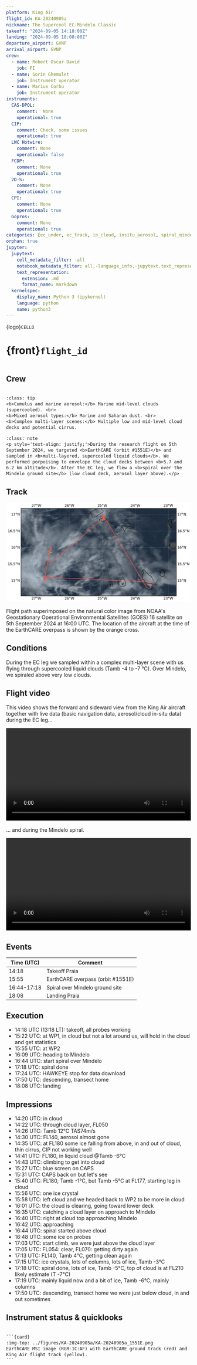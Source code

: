 ```yaml
---
platform: King Air
flight_id: KA-20240905a
nickname: The Supercool EC-Mindelo Classic
takeoff: "2024-09-05 14:18:00Z"
landing: "2024-09-05 18:08:00Z"
departure_airport: GVNP
arrival_airport: GVNP
crew:
  - name: Robert Oscar David
    job: PI
  - name: Sorin Ghemulet
    job: Instrument operator
  - name: Marius Corbu
    job: Instrument operator
instruments:
  CAS-DPOL:
    comment:  None
    operational: true
  CIP:
    comment: Check, some issues
    operational: true
  LWC Hotwire:
    comment: None
    operational: false
  FCDP:
    comment: None
    operational: true
  2D-S:
    comment: None
    operational: true
  CPI:
    comment: None
    operational: true
  Gopros:
    comment: None
    operational: true
categories: [ec_under, ec_track, in_cloud, insitu_aerosol, spiral_mindelo]
orphan: true
jupyter:
  jupytext:
    cell_metadata_filter: -all
    notebook_metadata_filter: all,-language_info,-jupytext.text_representation.format_version,-jupytext.text_representation.jupytext_version
    text_representation:
      extension: .md
      format_name: markdown
  kernelspec:
    display_name: Python 3 (ipykernel)
    language: python
    name: python3
---
```


{logo}`CELLO`

# {front}`flight_id`

```{badges}
```

## Crew

```{crew-list}
```

```{admonition} EarthCARE target scenarios
:class: tip
<b>Cumulus and marine aerosol:</b> Marine mid-level clouds (supercooled). <br>
<b>Mixed aerosol types:</b> Marine and Saharan dust. <br>
<b>Complex multi-layer scenes:</b> Multiple low and mid-level cloud decks and potential cirrus.
```

```{admonition} Flight summary
:class: note
<p style='text-align: justify;'>During the research flight on 5th September 2024, we targeted <b>EarthCARE (orbit #1551E)</b> and sampled in <b>multi-layered, supercooled liquid clouds</b>. We performed porpoising to envelope the cloud decks between <b>5.7 and 6.2 km altitude</b>. After the EC leg, we flew a <b>spiral over the Mindelo ground site</b> (low cloud deck, aerosol layer above).</p>
```

## Track

![track](../figures/KA-20240905a/KA-20240905a-track.jpeg)

Flight path superimposed on the natural color image from NOAA's Geostationary Operational Environmental Satellites (GOES) 16 satellite on 5th September 2024 at 16:00 UTC. The location of the aircraft at the time of the EarthCARE overpass is shown by the orange cross.


## Conditions
During the EC leg we sampled within a complex multi-layer scene with us flying through supercooled liquid clouds (Tamb -4 to -7 °C). Over Mindelo, we spiraled above very low clouds.

## Flight video
This video shows the forward and sideward view from the King Air aircraft together with live data (basic navigation data, aerosol/cloud in-situ data) during the EC leg...

<video width="100%" controls="" >
  <source src="https://swift.dkrz.de/v1/dkrz_948e7d4bbfbb445fbff5315fc433e36a/ORCESTRA/static/KA-20240905a/KA-20240905a_ec_overpass.mp4" type="video/mp4">
  Your browser does not support the video tag.
</video>

... and during the Mindelo spiral.

<video width="100%" controls="" >
  <source src="https://swift.dkrz.de/v1/dkrz_948e7d4bbfbb445fbff5315fc433e36a/ORCESTRA/static/KA-20240905a/KA-20240905a_mindelo_spiral.mp4" type="video/mp4">
  Your browser does not support the video tag.
</video>


## Events

Time (UTC) | Comment
-------------| -----
14:18 | Takeoff Praia
15:55 | EarthCARE overpass (orbit #1551E)
16:44-17:18 | Spiral over Mindelo ground site
18:08 | Landing Praia

## Execution

- 14:18 UTC (13:18 LT): takeoff, all probes working
- 15:22 UTC: at WP1, in cloud but not a lot around us, will hold in the cloud and get statistics
- 15:55 UTC: at WP2
- 16:09 UTC: heading to Mindelo
- 16:44 UTC: start spiral over Mindelo
- 17:18 UTC: spiral done
- 17:24 UTC: HAWKEYE stop for data download
- 17:50 UTC: descending, transect home
- 18:08 UTC: landing

## Impressions

- 14:20 UTC: in cloud
- 14:22 UTC: through cloud layer, FL050
- 14:26 UTC: Tamb 12°C TAS74m/s
- 14:30 UTC: FL140, aerosol almost gone
- 14:35 UTC: at FL180 some ice falling from above, in and out of cloud, thin cirrus, CIP not working well
- 14:41 UTC: FL180, in liquid cloud @Tamb -6°C
- 14:43 UTC: climbing to get into cloud
- 15:27 UTC: blue screen on CAPS
- 15:31 UTC: CAPS back on but let's see
- 15:40 UTC: FL180, Tamb -1°C, but Tamb -5°C at FL177, starting leg in cloud
- 15:56 UTC: one ice crystal
- 15:58 UTC: left cloud and we headed back to WP2 to be more in cloud
- 16:01 UTC: the cloud is clearing, going toward lower deck
- 16:35 UTC: catching a cloud layer on approach to Mindelo
- 16:40 UTC: right at cloud top approaching Mindelo
- 16:42 UTC: approaching
- 16:44 UTC: spiral started above cloud
- 16:48 UTC: some ice on probes
- 17:03 UTC: start climb, we were just above the cloud layer
- 17:05 UTC: FL054: clear, FL070: getting dirty again
- 17:13 UTC: FL140, Tamb 4°C, getting clean again
- 17:15 UTC: ice crystals, lots of columns, lots of ice, Tamb -3°C
- 17:18 UTC: spiral done, lots of ice, Tamb -5°C, top of cloud is at FL210 likely estimate (T -7°C)
- 17:19 UTC: mainly liquid now and a bit of ice, Tamb -6°C, mainly columns
- 17:50 UTC: descending, transect home we were just below cloud, in and out sometimes

## Instrument status & quicklooks
```{instrument-table}
```
````{card-carousel} 2
```{card}
:img-top: ../figures/KA-20240905a/KA-20240905a_1551E.png
EarthCARE MSI image (RGR-1C:AF) with EarthCARE ground track (red) and King Air flight track (yellow).
```

````
